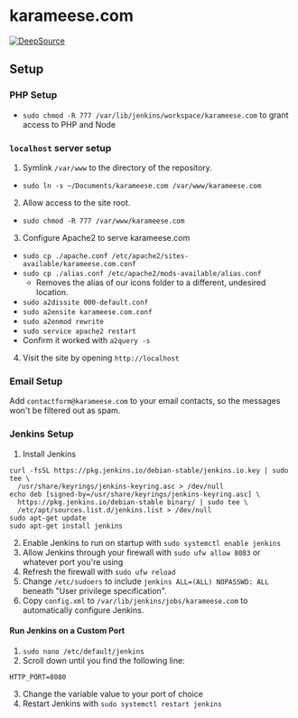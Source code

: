 # karameese.com

[![DeepSource](https://deepsource.io/gh/ajmeese7/karameese.com.svg/?label=active+issues&show_trend=true&token=M8yOCSSOgVKka2ykMLzNJ_mK)](https://deepsource.io/gh/ajmeese7/karameese.com/?ref=repository-badge)

## Setup

### PHP Setup

- `sudo chmod -R 777 /var/lib/jenkins/workspace/karameese.com` to grant access to PHP and Node

### `localhost` server setup

1. Symlink `/var/www` to the directory of the repository.

- `sudo ln -s ~/Documents/karameese.com /var/www/karameese.com`

2. Allow access to the site root.

- `sudo chmod -R 777 /var/www/karameese.com`

3. Configure Apache2 to serve karameese.com

- `sudo cp ./apache.conf /etc/apache2/sites-available/karameese.com.conf`
- `sudo cp ./alias.conf /etc/apache2/mods-available/alias.conf`
  - Removes the alias of our icons folder to a different, undesired location.
- `sudo a2dissite 000-default.conf`
- `sudo a2ensite karameese.com.conf`
- `sudo a2enmod rewrite`
- `sudo service apache2 restart`
- Confirm it worked with `a2query -s`

4. Visit the site by opening `http://localhost`

### Email Setup

Add `contactform@karameese.com` to your email contacts, so the messages won't be filtered out as spam.

### Jenkins Setup

1. Install Jenkins

```shell
curl -fsSL https://pkg.jenkins.io/debian-stable/jenkins.io.key | sudo tee \
  /usr/share/keyrings/jenkins-keyring.asc > /dev/null
echo deb [signed-by=/usr/share/keyrings/jenkins-keyring.asc] \
  https://pkg.jenkins.io/debian-stable binary/ | sudo tee \
  /etc/apt/sources.list.d/jenkins.list > /dev/null
sudo apt-get update
sudo apt-get install jenkins
```

2. Enable Jenkins to run on startup with `sudo systemctl enable jenkins`
3. Allow Jenkins through your firewall with `sudo ufw allow 8083` or whatever port you're using
4. Refresh the firewall with `sudo ufw reload`
5. Change `/etc/sudoers` to include `jenkins ALL=(ALL) NOPASSWD: ALL` beneath "User privilege specification".
6. Copy `config.xml` to `/var/lib/jenkins/jobs/karameese.com` to automatically configure Jenkins.

#### Run Jenkins on a Custom Port

1. `sudo nano /etc/default/jenkins`
2. Scroll down until you find the following line:

```
HTTP_PORT=8080
```

3. Change the variable value to your port of choice
4. Restart Jenkins with `sudo systemctl restart jenkins`

<!--

IDEAS:
- https://codepen.io/Jintos/pen/OJKodm : Beautiful examples of background-clip text
- https://codepen.io/herve/pen/PoReNR : Image moving behind text
- https://codepen.io/animationbro/pen/QWbpqwR : Clouds animation; could be used to part clouds on the loading screen
- https://codepen.io/nashvail/pen/wpGgXO : Random balls of color moving around in the background
- https://codepen.io/naomihauret/pen/qmjMjB : Animated large background text
- https://codepen.io/Sepion/pen/ZQJyeq : Subtle moving lines background
- https://codepen.io/fronthendrik/pen/mvgJbW : Infinitely scrolling tiled image background

-->
